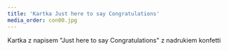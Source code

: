 ```yaml
---
title: 'Kartka Just here to say Congratulations'
media_order: con00.jpg
---
```


Kartka z napisem "Just here to say Congratulations" z nadrukiem konfetti 